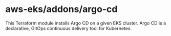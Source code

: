 # aws-eks/addons/argo-cd

This Terraform module installs Argo CD on a given EKS cluster. Argo CD is a declarative, GitOps continuous delivery tool for Kubernetes.
